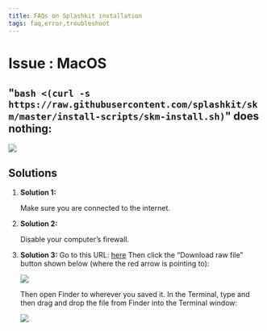 ```yaml
---
title: FAQs on Splashkit installation
tags: faq,error,troubleshoot
---
```


<h1> Issue : MacOS </h1>

## "`bash <(curl -s https://raw.githubusercontent.com/splashkit/skm/master/install-scripts/skm-install.sh)`" does nothing:

![](https://i.imgur.com/BD8jqnT.png)

## Solutions

1. **Solution 1:**

   Make sure you are connected to the internet.

1. **Solution 2:**

   Disable your computer’s firewall.

1. **Solution 3:** Go to this URL:
   [here](https://github.com/splashkit/skm/blob/master/install-scripts/skm-install.sh) Then click
   the “Download raw file” button shown below (where the red arrow is pointing to):

   ![](https://i.imgur.com/MWhWHRO.png)

   Then open Finder to wherever you saved it. In the Terminal, type and then drag and drop the file
   from Finder into the Terminal window:

   ![](https://i.imgur.com/LTCf6qW.png)
